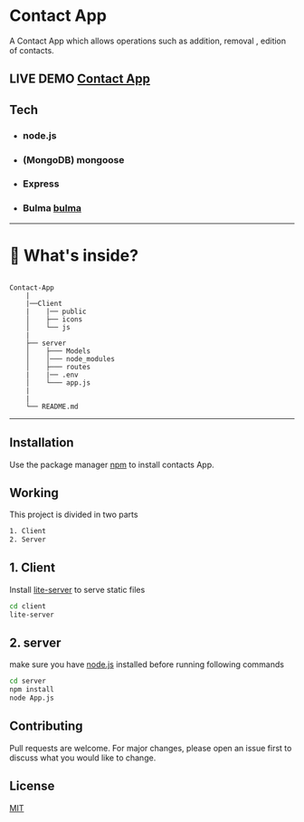 # Contact App

A Contact App which allows operations such as addition, removal , edition of contacts.

LIVE DEMO  [Contact App](https://node-contact-client.herokuapp.com/) 
---


## Tech 
- ### node.js
- ### (MongoDB) mongoose 
- ### Express
- ### Bulma [bulma](bulma.io)

---

# 📂 What's inside?

```

Contact-App
    |
    |──Client
    |    |── public
    │    ├── icons
    │    └── js
    |
    ├── server
    │    ├─── Models
    │    │─── node_modules
    │    ├─── routes
    |    |── .env
    │    └─── app.js
    |
    |
    └── README.md

```
---

## Installation

Use the package manager [npm](npmjs.com) to install contacts App.

## Working 
This project is divided in two parts

```bash
1. Client 
2. Server
```
 
## 1. Client 
Install [lite-server](npmjs.com/package/lite-server) to serve static files 
```bash 
cd client 
lite-server
```

## 2. server 

make sure you have [node.js](https://nodejs.org) installed before running following commands

```bash 
cd server 
npm install 
node App.js
```


## Contributing
Pull requests are welcome. For major changes, please open an issue first to discuss what you would like to change.


## License

[MIT](https://choosealicense.com/licenses/mit/)